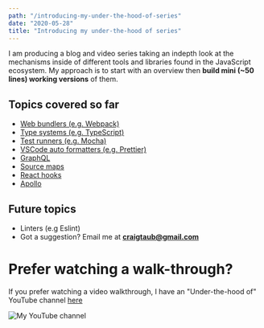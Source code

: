 ```yaml
---
path: "/introducing-my-under-the-hood-of-series"
date: "2020-05-28"
title: "Introducing my under-the-hood of series"
---
```


I am producing a blog and video series taking an indepth look at the mechanisms inside of different tools and libraries found in the JavaScript ecosystem. My approach is to start with an overview then <b>build mini (~50 lines) working versions</b> of them.

## Topics covered so far

- [Web bundlers (e.g. Webpack)](/under-the-hood-of-web-bundlers)
- [Type systems (e.g. TypeScript)](/under-the-hood-of-type-systems)
- [Test runners (e.g. Mocha)](/under-the-hood-of-test-runners)
- [VSCode auto formatters (e.g. Prettier)](/under-the-hood-of-vscode-auto-formatters)
- [GraphQL](/under-the-hood-of-graphql)
- [Source maps](/source-maps-from-top-to-bottom)
- [React hooks](/under-the-hood-of-react-hooks)
- [Apollo](https://itnext.io/under-the-hood-of-apollo-6d8642066b28)

## Future topics

- Linters (e.g Eslint)
- Got a suggestion? Email me at **craigtaub@gmail.com**

# Prefer watching a walk-through?

If you prefer watching a video walkthrough, I have an "Under-the-hood of" YouTube channel [here](https://www.youtube.com/channel/UCYi23MnKBKn0yLZKBrz5Bfw?view_as=subscriber)

![My YouTube channel](/images/youtube-channel.png)
